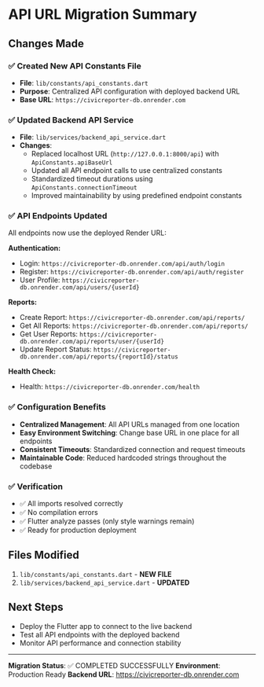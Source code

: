 # API URL Migration Summary

## Changes Made

### ✅ Created New API Constants File
- **File**: `lib/constants/api_constants.dart`
- **Purpose**: Centralized API configuration with deployed backend URL
- **Base URL**: `https://civicreporter-db.onrender.com`

### ✅ Updated Backend API Service  
- **File**: `lib/services/backend_api_service.dart`
- **Changes**:
  - Replaced localhost URL (`http://127.0.0.1:8000/api`) with `ApiConstants.apiBaseUrl`
  - Updated all API endpoint calls to use centralized constants
  - Standardized timeout durations using `ApiConstants.connectionTimeout`
  - Improved maintainability by using predefined endpoint constants

### ✅ API Endpoints Updated
All endpoints now use the deployed Render URL:

**Authentication:**
- Login: `https://civicreporter-db.onrender.com/api/auth/login`
- Register: `https://civicreporter-db.onrender.com/api/auth/register`
- User Profile: `https://civicreporter-db.onrender.com/api/users/{userId}`

**Reports:**
- Create Report: `https://civicreporter-db.onrender.com/api/reports/`
- Get All Reports: `https://civicreporter-db.onrender.com/api/reports/`
- Get User Reports: `https://civicreporter-db.onrender.com/api/reports/user/{userId}`
- Update Report Status: `https://civicreporter-db.onrender.com/api/reports/{reportId}/status`

**Health Check:**
- Health: `https://civicreporter-db.onrender.com/health`

### ✅ Configuration Benefits
- **Centralized Management**: All API URLs managed from one location
- **Easy Environment Switching**: Change base URL in one place for all endpoints
- **Consistent Timeouts**: Standardized connection and request timeouts
- **Maintainable Code**: Reduced hardcoded strings throughout the codebase

### ✅ Verification
- ✅ All imports resolved correctly
- ✅ No compilation errors
- ✅ Flutter analyze passes (only style warnings remain)
- ✅ Ready for production deployment

## Files Modified
1. `lib/constants/api_constants.dart` - **NEW FILE**
2. `lib/services/backend_api_service.dart` - **UPDATED**

## Next Steps
- Deploy the Flutter app to connect to the live backend
- Test all API endpoints with the deployed backend
- Monitor API performance and connection stability

---

**Migration Status**: ✅ COMPLETED SUCCESSFULLY
**Environment**: Production Ready
**Backend URL**: https://civicreporter-db.onrender.com